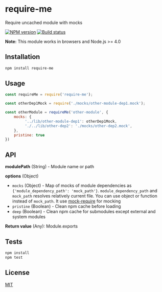 # require-me
Require uncached module with mocks

[![NPM version](https://img.shields.io/npm/v/require-me.svg)](https://npmjs.org/package/require-me)
[![Build status](https://img.shields.io/travis/tamtakoe/node-require-me.svg)](https://travis-ci.org/tamtakoe/node-require-me)

**Note:** This module works in browsers and Node.js >= 4.0

## Installation

```sh
npm install require-me
```

## Usage

```js
const requireMe = require('require-me');

const otherDep1Mock = require('./mocks/other-module-dep1.mock');

const otherModule = requireMe('other-module', {
    mocks: {
         '../lib/other-module-dep1': otherDep1Mock,
         './../lib/other-dep2': './mocks/other-dep2.mock',
    },
    pristine: true
})
```

## API

**modulePath** (String) - Module name or path

**options** (Object)

* `mocks` (Object) - Map of mocks of module dependencies as `{'module_dependency_path': 'mock_path'}`.
                     `module_dependency_path` and `mock_path` resolves relatively current file.
                     You can use object or function instead of `mock_path`.
                     It use [mock-require](https://www.npmjs.com/package/mock-require) for mocking
* `pristine` (Boolean) - Clean npm cache before loading
* `deep` (Boolean) - Clean npm cache for submodules except external and system modules

**Return value** (Any): Module.exports

## Tests

```sh
npm install
npm test
```

## License

[MIT](LICENSE)